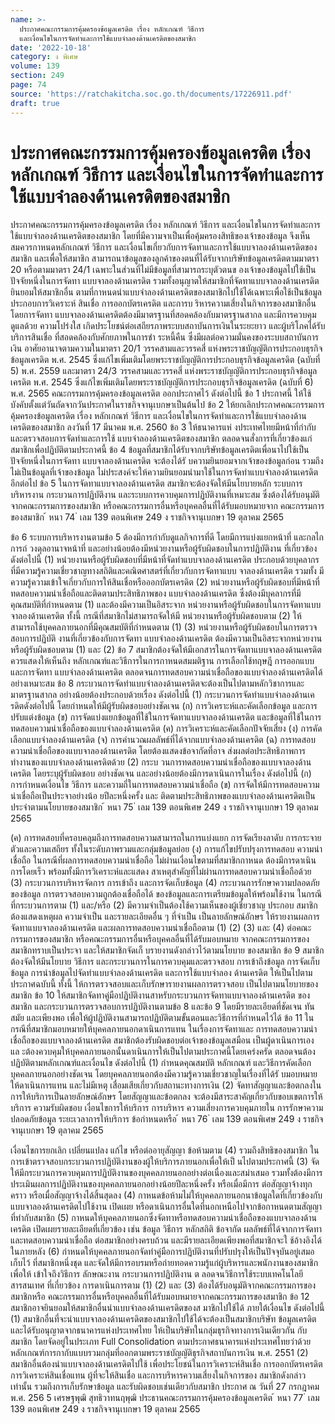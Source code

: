 ```yaml
---
name: >-
  ประกาศคณะกรรมการคุ้มครองข้อมูลเครดิต เรื่อง หลักเกณฑ์ วิธีการ
  และเงื่อนไขในการจัดทำและการใช้แบบจำลองด้านเครดิตของสมาชิก
date: '2022-10-18'
category: ง พิเศษ
volume: 139
section: 249
page: 74
source: 'https://ratchakitcha.soc.go.th/documents/17226911.pdf'
draft: true
---
```


# ประกาศคณะกรรมการคุ้มครองข้อมูลเครดิต เรื่อง หลักเกณฑ์ วิธีการ และเงื่อนไขในการจัดทำและการใช้แบบจำลองด้านเครดิตของสมาชิก

ประกาศคณะกรรมการคุ้มครองข้อมูลเครดิต เรื่อง หลักเกณฑ์ วิธีการ และเงื่อนไขในการจัดทำและการใช้แบบจำลองด้านเครดิตของสมาชิก โดยที่มีความจาเป็นเพื่อคุ้มครองสิทธิของเจ้าของข้อมูล จึงเห็นสมควรกาหนดหลักเกณฑ์ วิธีการ และเงื่อนไขเกี่ยวกับการจัดทาและการใช้แบบจาลองด้านเครดิตของสมาชิก และเพื่อให้สมาชิก สามารถนาข้อมูลของลูกค้าของตนที่ได้รับจากบริษัทข้อมูลเครดิตตามมาตรา 20 หรือตามมาตรา 24/1 เฉพาะในส่วนที่ไม่มีข้อมูลที่สามารถระบุตัวตนข องเจ้าของข้อมูลไปใช้เป็นปัจจัยหนึ่งในการจัดทา แบบจาลองด้านเครดิต รวมทั้งอนุญาตให้สมาชิกที่จัดทาแบบจาลองด้านเครดิตยินยอมให้สมาชิกอื่น ตามที่กาหนดนำแบบจำลองด้านเครดิตของสมาชิกไปใช้ได้เฉพาะเพื่อใช้เป็นข้อมูลประกอบการวิเคราะห์ สินเชื่อ การออกบัตรเครดิต และการบ ริหารความเสี่ยงในกิจการของสมาชิกอื่น โดยการจัดทา แบบจาลองด้านเครดิตต้องมีมาตรฐานที่สอดคล้องกับมาตรฐานสากล และมีการควบคุมดูแลด้วย ความโปร่งใส เกิดประโยชน์ต่อเสถียรภาพระบบสถาบันการเงินในระยะยาว และผู้บริโภคได้รับบริการสินเชื่อ ที่สอดคล้องกับศักยภาพในการชำ ระหนี้คืน ซึ่งมีผลต่อความมั่นคงของระบบสถาบันการเงิน อาศัยอานาจตามความในมาตรา 20/1 วรรคสามและวรรคสี่ แห่งพระราชบัญญัติการประกอบธุรกิจ ข้อมูลเครดิต พ.ศ. 2545 ซึ่งแก้ไขเพิ่มเติมโดยพระราชบัญญัติการประกอบธุรกิจข้อมูลเครดิต (ฉบับที่ 5) พ.ศ. 2559 และมาตรา 24/3 วรรคสามและวรรคสี่ แห่งพระราชบัญญัติการประกอบธุรกิจข้อมูลเครดิต พ.ศ. 2545 ซึ่งแก้ไขเพิ่มเติมโดยพระราชบัญญัติการประกอบธุรกิจข้อมูลเครดิต (ฉบับที่ 6) พ.ศ. 2565 คณะกรรมการคุ้มครองข้อมูลเครดิต ออกประกาศไว้ ดังต่อไปนี้ ข้อ 1 ประกาศนี้ ให้ใช้บังคับตั้งแต่วันถัดจากวันประกาศในราชกิจจานุเบกษาเป็นต้นไป ข้อ 2 ให้ยกเลิกประกาศคณะกรรมการคุ้มครองข้อมูลเครดิต เรื่อง หลักเกณฑ์ วิธีการ และเงื่อนไขในการจัดทำและการใช้แบบจำลองด้านเครดิตของสมาชิก ลงวันที่ 17 มีนาคม พ.ศ. 2560 ข้อ 3 ให้ธนาคารแห่ งประเทศไทยมีหน้าที่กำกับและตรวจสอบการจัดทำและการใช้ แบบจำลองด้านเครดิตของสมาชิก ตลอดจนสั่งการที่เกี่ยวข้องแก่สมาชิกเพื่อปฏิบัติตามประกาศนี้ ข้อ 4 ข้อมูลที่สมาชิกได้รับจากบริษัทข้อมูลเครดิตเพื่อนาไปใช้เป็นปัจจัยหนึ่งในการจัดทา แบบจาลองด้านเครดิต จะต้องได้รั บความยินยอมจากเจ้าของข้อมูลก่อน รวมถึงไม่เป็นข้อมูลที่เจ้าของข้อมูล ไม่ประสงค์จะให้ความยินยอมนำมาใช้ในการจัดทำแบบจำลองด้านเครดิตอีกต่อไป ข้อ 5 ในการจัดทาแบบจาลองด้านเครดิต สมาชิกจะต้องจัดให้มีนโยบายหลัก ระบบการ บริหารงาน กระบวนการปฏิบัติงาน และระบบการควบคุมการปฏิบัติงานที่เหมาะสม ซึ่งต้องได้รับอนุมัติ จากคณะกรรมการของสมาชิก หรือคณะกรรมการอื่นหรือบุคคลอื่นที่ได้รับมอบหมายจาก คณะกรรมการของสมาชิก ้ หนา 74 ่ เลม 139 ตอนพิเศษ 249 ง ราชกิจจานุเบกษา 19 ตุลาคม 2565

ข้อ 6 ระบบการบริหารงานตามข้อ 5 ต้องมีการกำกับดูแลกิจการที่ดี โดยมีการแบ่งแยกหน้าที่ และกลไกการถ่ วงดุลอานาจหน้าที่ และอย่างน้อยต้องมีหน่วยงานหรือผู้รับผิดชอบในการปฏิบัติงาน ที่เกี่ยวข้อง ดังต่อไปนี้ (1) หน่วยงานหรือผู้รับผิดชอบที่มีหน้าที่จัดทำแบบจาลองด้านเครดิต ประกอบด้วยบุคลากร ที่มีความรู้ความเชี่ยวชาญทางสถิติและคณิตศาสตร์ที่เกี่ยวกับการจัดทาแบบ จาลองด้านเครดิต รวมทั้ง มีความรู้ความเข้าใจเกี่ยวกับการให้สินเชื่อหรือออกบัตรเครดิต (2) หน่วยงานหรือผู้รับผิดชอบที่มีหน้าที่ทดสอบความน่าเชื่อถือและติดตามประสิทธิภาพของ แบบจำลองด้านเครดิต ซึ่งต้องมีบุคลากรที่มีคุณสมบัติที่กำหนดตาม (1) และต้องมีความเป็นอิสระจาก หน่วยงานหรือผู้รับผิดชอบในการจัดทาแบบจาลองด้านเครดิต ทั้งนี้ กรณีที่สมาชิกไม่สามารถจัดให้มี หน่วยงานหรือผู้รับผิดชอบตาม (2) ให้สามารถใช้บุคคลภายนอกที่มีคุณสมบัติที่กำหนดตาม (1) (3) หน่วยงานหรือผู้รับผิดชอบในการตรวจสอบการปฏิบัติ งานที่เกี่ยวข้องกับการจัดทา แบบจำลองด้านเครดิต ต้องมีความเป็นอิสระจากหน่วยงานหรือผู้รับผิดชอบตาม (1) และ (2) ข้อ 7 สมาชิกต้องจัดให้มีเอกสารในการจัดทาแบบจาลองด้านเครดิต ควรแสดงให้เห็นถึง หลักเกณฑ์และวิธีการในการกาหนดสมมติฐาน การเลือกใช้ทฤษฎี การออกแบบ และการจัดทา แบบจำลองด้านเครดิต ตลอดจนการทดสอบความน่าเชื่อถือของแบบจำลองด้านเครดิตได้อย่างเหมาะสม ข้อ 8 กระบวนการจัดทำแบบจำลองด้านเครดิตจะต้องเป็นไปตามหลักวิชาการและมาตรฐานสากล อย่างน้อยต้องประกอบด้วยเรื่อง ดังต่อไปนี้ (1) กระบวนการจัดทำแบบจำลองด้านเค รดิตดังต่อไปนี้ โดยกำหนดให้มีผู้รับผิดชอบอย่างชัดเจน (ก) การวิเคราะห์และคัดเลือกข้อมูล และการปรับแต่งข้อมูล (ข) การจัดแบ่งแยกข้อมูลที่ใช้ในการจัดทาแบบจาลองด้านเครดิต และข้อมูลที่ใช้ในการ ทดสอบความน่าเชื่อถือของแบบจำลองด้านเครดิต (ค) การวิเคราะห์และคัดเลือกปัจจัยเสี่ยง (ง) การคัดเลือกแบบจำลองด้านเครดิต (จ) การคำนวณผลลัพธ์ที่ได้จากแบบจำลองด้านเครดิต (ฉ) การทดสอบความน่าเชื่อถือของแบบจาลองด้านเครดิต โดยต้องแสดงข้อจากัดที่อาจ ส่งผลต่อประสิทธิภาพการทำงานของแบบจำลองด้านเครดิตด้วย (2) กระบ วนการทดสอบความน่าเชื่อถือของแบบจาลองด้านเครดิต โดยระบุผู้รับผิดชอบ อย่างชัดเจน และอย่างน้อยต้องมีการดาเนินการในเรื่อง ดังต่อไปนี้ (ก) การกำหนดเงื่อนไข วิธีการ และความถี่ในการทดสอบความน่าเชื่อถือ (ข) การจัดให้มีการทดสอบความน่าเชื่อถือเป็นประจาอย่างน้อ ยปีละหนึ่งครั้ง และ ติดตามประสิทธิภาพของแบบจำลองด้านเครดิตเป็นประจำตามนโยบายของสมาชิก ้ หนา 75 ่ เลม 139 ตอนพิเศษ 249 ง ราชกิจจานุเบกษา 19 ตุลาคม 2565

(ค) การทดสอบที่ครอบคลุมถึงการทดสอบความสามารถในการแบ่งแยก การจัดเรียงลาดับ การกระจายตัวและความเสถียร ทั้งในระดับภาพรวมและกลุ่มข้อมูลย่อย (ง) การแก้ไขปรับปรุงการทดสอบ ความน่าเชื่อถือ ในกรณีที่ผลการทดสอบความน่าเชื่อถือ ไม่ผ่านเงื่อนไขตามที่สมาชิกกาหนด ต้องมีการดาเนินการโดยเร็ว พร้อมทั้งมีการวิเคราะห์และแสดง สาเหตุสำคัญที่ไม่ผ่านการทดสอบความน่าเชื่อถือด้วย (3) กระบวนการบริหารจัดการ การเข้าถึง และการจัดเก็บข้อมูล (4) กระบวนการรักษาความปลอดภัยของข้อมูล การตรวจสอบความถูกต้องเชื่อถือได้ ของข้อมูลและการเตรียมข้อมูลให้พร้อมใช้งาน ในกรณีที่กระบวนการตาม (1) และ/หรือ (2) มีความจำเป็นต้องใช้ความเห็นของผู้เชี่ยวชาญ ประกอบ สมาชิกต้องแสดงเหตุผล ความจำเป็น และรายละเอียดอื่น ๆ ที่จำเป็น เป็นลายลักษณ์อักษร ให้รายงานผลการจัดทาแบบจาลองด้านเครดิต และผลการทดสอบความน่าเชื่อถือตาม (1) (2) (3) และ (4) ต่อคณะกรรมการของสมาชิก หรือคณะกรรมการอื่นหรือบุคคลอื่นที่ได้รับมอบหมาย จากคณะกรรมการของสมาชิกทราบเป็นประจา และให้สมาชิกจัดเก็ บรายงานดังกล่าวไว้ตามนโยบาย ของสมาชิก ข้อ 9 สมาชิกต้องจัดให้มีนโยบาย วิธีการ และกระบวนการในการควบคุมและตรวจสอบ การเข้าถึงข้อมูล การจัดเก็บข้อมูล การนำข้อมูลไปจัดทำแบบจำลองด้านเครดิต และการใช้แบบจำลอง ด้านเครดิต ให้เป็นไปตามประกาศฉบับนี้ ทั้งนี้ ให้การตรวจสอบและเก็บรักษารายงานผลการตรวจสอบ เป็นไปตามนโยบายของสมาชิก ข้อ 10 ให้สมาชิกจัดทาคู่มือปฏิบัติงานสาหรับกระบวนการจัดทาแบบจาลองด้านเครดิต ของสมาชิก และกระบวนการตรวจสอบการปฏิบัติงานตามข้อ 8 และข้อ 9 โดยมีรายละเอียดที่ชัดเจน ทันสมัย และเพียงพอ เพื่อให้ผู้ปฏิบัติงานสามารถปฏิบัติตามขั้นตอนและวิธีการที่กำหนดไว้ได้ ข้อ 11 ในกรณีที่สมาชิกมอบหมายให้บุคคลภายนอกดาเนินการแทน ในเรื่องการจัดทาและ การทดสอบความน่าเชื่อถือของแบบจาลองด้านเครดิต สมาชิกต้องรับผิดชอบต่อเจ้าของข้อมูลเสมือน เป็นผู้ดาเนินการเอง แล ะต้องควบคุมให้บุคคลภายนอกนั้นดาเนินการให้เป็นไปตามประกาศนี้โดยเคร่งครัด ตลอดจนต้องปฏิบัติตามหลักเกณฑ์และเงื่อนไข ดังต่อไปนี้ (1) กำหนดคุณสมบัติ หลักเกณฑ์ และวิธีการคัดเลือกบุคคลภายนอกอย่างชัดเจน โดยบุคคลภายนอกต้องมีความรู้ความเชี่ยวชาญในเรื่องที่ได้รั บมอบหมายให้ดาเนินการแทน และไม่มีเหตุ เสื่อมเสียเกี่ยวกับสถานะทางการเงิน (2) จัดทาสัญญาและข้อตกลงในการให้บริการเป็นลายลักษณ์อักษร โดยสัญญาและข้อตกลง จะต้องมีสาระสาคัญเกี่ยวกับขอบเขตการให้บริการ ความรับผิดชอบ เงื่อนไขการให้บริการ การบริหาร ความเสี่ยงการควบคุมภายใน การรักษาความปลอดภัยข้อมูล ระยะเวลาการให้บริการ ข้อกำหนดหรือ ้ หนา 76 ่ เลม 139 ตอนพิเศษ 249 ง ราชกิจจานุเบกษา 19 ตุลาคม 2565

เงื่อนไขการยกเลิก เปลี่ยนแปลง แก้ไข หรือต่ออายุสัญญา ข้อห้ามตาม (4) รวมถึงสิทธิของสมาชิก ในการเข้าตรวจสอบกระบวนการปฏิบัติงานของผู้ให้บริการภายนอกเพื่อให้เป็ นไปตามประกาศนี้ (3) จัดให้มีกระบวนการควบคุมการปฏิบัติงานของบุคคลภายนอกอย่างต่อเนื่องและสม่าเสมอ รวมทั้งต้องมีการประเมินผลการปฏิบัติงานของบุคคลภายนอกอย่างน้อยปีละหนึ่งครั้ง หรือเมื่อมีการ ต่อสัญญาจ้างทุกคราว หรือเมื่อสัญญาจ้างได้สิ้นสุดลง (4) กาหนดข้อห้ามไม่ให้บุคคลภายนอกนาข้อมูลใดที่เกี่ยวข้องกับแบบจาลองด้านเครดิตไปใช้งาน เปิดเผย หรือดาเนินการอื่นใดที่นอกเหนือไปจากข้อกาหนดตามสัญญาที่ทำกับสมาชิก (5) กาหนดให้บุคคลภายนอกซึ่งจัดทาหรือทดสอบความน่าเชื่อถือของแบบจาลองด้านเครดิต เปิดเผยรายละเอียดที่เกี่ยวข้อง เช่น ข้อมูล วิธีการ หลักสถิติ ข้อจากัด ผลลัพธ์ที่ได้จากการจัดทา และทดสอบความน่าเชื่อถือ ต่อสมาชิกอย่างครบถ้วน และมีรายละเอียดเพียงพอที่สมาชิกจะใ ช้อ้างอิงได้ ในภายหลัง (6) กำหนดให้บุคคลภายนอกจัดทำคู่มือการปฏิบัติงานที่ปรับปรุงให้เป็นปัจจุบันอยู่เสมอเก็บไว้ ที่สมาชิกหนึ่งชุด และจัดให้มีการอบรมหรือถ่ายทอดความรู้แก่ผู้บริหารและพนักงานของสมาชิกเพื่อให้ เข้าใจถึงวิธีการ ลักษณะงาน กระบวนการปฏิบัติงาน ต ลอดจนวิธีการใช้ระบบเทคโนโลยีสารสนเทศ ที่เกี่ยวข้อง การดาเนินการตาม (1) (2) และ (3) ต้องได้รับอนุมัติจากคณะกรรมการของสมาชิกหรือ คณะกรรมการอื่นหรือบุคคลอื่นที่ได้รับมอบหมายจากคณะกรรมการของสมาชิก ข้อ 12 สมาชิกอาจยินยอมให้สมาชิกอื่นนำแบบจำลองด้านเครดิตของส มาชิกไปใช้ได้ ภายใต้เงื่อนไข ดังต่อไปนี้ (1) สมาชิกอื่นที่จะนำแบบจาลองด้านเครดิตของสมาชิกไปใช้ได้จะต้องเป็นสมาชิกบริษัท ข้อมูลเครดิต และได้รับอนุญาตจากธนาคารแห่งประเทศไทย ให้เป็นบริษัทในกลุ่มธุรกิจทางการเงินเดียวกัน กับสมาชิก โดยจัดอยู่ในประเภท Full Consolidation ตามประกาศธนาคารแห่งประเทศไทยว่าด้วย หลักเกณฑ์การกากับแบบรวมกลุ่มที่ออกตามพระราชบัญญัติธุรกิจสถาบันการเงิน พ.ศ. 2551 (2) สมาชิกอื่นต้องนำแบบจาลองด้านเครดิตไปใช้ เพื่อประโยชน์ในการวิเคราะห์สินเชื่อ การออกบัตรเครดิต การวิเคราะห์สินเชื่อแทน ผู้ที่จะให้สินเชื่อ และการบริหารความเสี่ยงในกิจการของ สมาชิกดังกล่าวเท่านั้น รวมถึงการเก็บรักษาข้อมูล และรับผิดชอบเช่นเดียวกับสมาชิก ประกาศ ณ วันที่ 27 กรกฎาคม พ.ศ. 256 5 เศรษฐพุฒิ สุทธิวาทนฤพุฒิ ประธานคณะกรรมการคุ้มครองข้อมูลเครดิต ้ หนา 77 ่ เลม 139 ตอนพิเศษ 249 ง ราชกิจจานุเบกษา 19 ตุลาคม 2565
